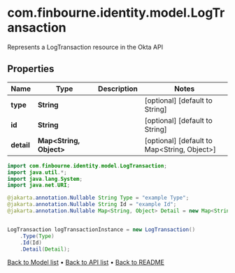 # com.finbourne.identity.model.LogTransaction
Represents a LogTransaction resource in the Okta API

## Properties

Name | Type | Description | Notes
------------ | ------------- | ------------- | -------------
**type** | **String** |  | [optional] [default to String]
**id** | **String** |  | [optional] [default to String]
**detail** | **Map&lt;String, Object&gt;** |  | [optional] [default to Map<String, Object>]

```java
import com.finbourne.identity.model.LogTransaction;
import java.util.*;
import java.lang.System;
import java.net.URI;

@jakarta.annotation.Nullable String Type = "example Type";
@jakarta.annotation.Nullable String Id = "example Id";
@jakarta.annotation.Nullable Map<String, Object> Detail = new Map<String, Object>();


LogTransaction logTransactionInstance = new LogTransaction()
    .Type(Type)
    .Id(Id)
    .Detail(Detail);
```


[Back to Model list](../README.md#documentation-for-models) &#8226; [Back to API list](../README.md#documentation-for-api-endpoints) &#8226; [Back to README](../README.md)
